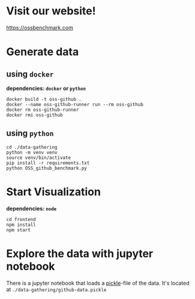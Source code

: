 # Visit our website!

https://ossbenchmark.com

# Generate data

## using `docker`

**dependencies: `docker` or `python`**

```
docker build -t oss-github .
docker --name oss-github-runner run --rm oss-github
docker rm oss-github-runner
docker rmi oss-github
```

## using `python`

```
cd ./data-gathering
python -m venv venv
source venv/bin/activate
pip install -r requirements.txt
python OSS_github_benchmark.py
```

# Start Visualization

**dependencies: `node`**

```
cd frontend
npm install
npm start
```

# Explore the data with jupyter notebook

There is a jupyter notebook that loads a [pickle](https://docs.python.org/3/library/pickle.html)-file of the data.
It's located at `./data-gathering/github-data.pickle`
